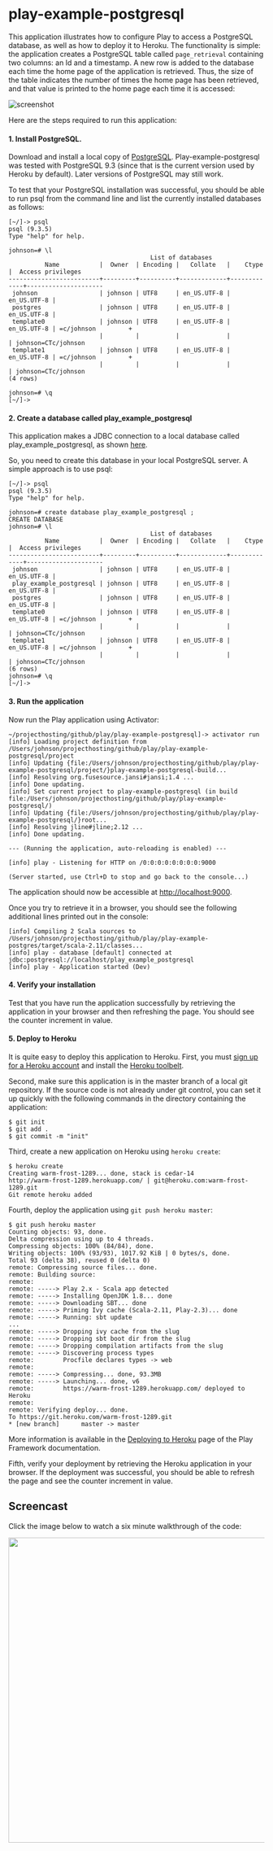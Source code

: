 # play-example-postgresql

This application illustrates how to configure Play to access a PostgreSQL database, as well as how to deploy it to Heroku.  The functionality is simple: the application creates a PostgreSQL table called `page_retrieval` containing two columns: an Id and a timestamp.  A new row is added to the database each time the home page of the application is retrieved.   Thus, the size of the table indicates the number of times the home page has been retrieved, and that value is printed to the home page each time it is accessed:

![screenshot](https://raw.githubusercontent.com/ics-software-engineering/play-example-postgresql/master/doc/play-example-postgresql-home-page.png)

Here are the steps required to run this application:


#### 1. Install PostgreSQL.

Download and install a local copy of [PostgreSQL](http://www.postgresql.org/).  Play-example-postgresql was tested with PostgreSQL 9.3 (since that is the current version used by Heroku by default).  Later versions of PostgreSQL may still work.

To test that your PostgreSQL installation was successful, you should be able to run psql from the command line and list the currently installed databases as follows:

```Shell
[~/]-> psql
psql (9.3.5)
Type "help" for help.

johnson=# \l
                                       List of databases
          Name           |  Owner  | Encoding |   Collate   |    Ctype    |  Access privileges  
-------------------------+---------+----------+-------------+-------------+---------------------
 johnson                 | johnson | UTF8     | en_US.UTF-8 | en_US.UTF-8 | 
 postgres                | johnson | UTF8     | en_US.UTF-8 | en_US.UTF-8 | 
 template0               | johnson | UTF8     | en_US.UTF-8 | en_US.UTF-8 | =c/johnson         +
                         |         |          |             |             | johnson=CTc/johnson
 template1               | johnson | UTF8     | en_US.UTF-8 | en_US.UTF-8 | =c/johnson         +
                         |         |          |             |             | johnson=CTc/johnson
(4 rows)

johnson=# \q
[~/]-> 
```
#### 2. Create a database called play\_example\_postgresql

This application makes a JDBC connection to a local database called play\_example\_postgresql, as shown [here](https://github.com/ics-software-engineering/play-example-postgres/blob/master/conf/application.conf#L42).

So, you need to create this database in your local PostgreSQL server.  A simple approach is to use psql: 

```Shell
[~/]-> psql
psql (9.3.5)
Type "help" for help.

johnson=# create database play_example_postgresql ;
CREATE DATABASE
johnson=# \l
                                       List of databases
          Name           |  Owner  | Encoding |   Collate   |    Ctype    |  Access privileges  
-------------------------+---------+----------+-------------+-------------+---------------------
 johnson                 | johnson | UTF8     | en_US.UTF-8 | en_US.UTF-8 | 
 play_example_postgresql | johnson | UTF8     | en_US.UTF-8 | en_US.UTF-8 | 
 postgres                | johnson | UTF8     | en_US.UTF-8 | en_US.UTF-8 | 
 template0               | johnson | UTF8     | en_US.UTF-8 | en_US.UTF-8 | =c/johnson         +
                         |         |          |             |             | johnson=CTc/johnson
 template1               | johnson | UTF8     | en_US.UTF-8 | en_US.UTF-8 | =c/johnson         +
                         |         |          |             |             | johnson=CTc/johnson
(6 rows)
johnson=# \q
[~/]-> 
```
#### 3. Run the application

Now run the Play application using Activator:

```Shell
~/projecthosting/github/play/play-example-postgresql]-> activator run
[info] Loading project definition from /Users/johnson/projecthosting/github/play/play-example-postgresql/project
[info] Updating {file:/Users/johnson/projecthosting/github/play/play-example-postgresql/project/}play-example-postgresql-build...
[info] Resolving org.fusesource.jansi#jansi;1.4 ...
[info] Done updating.
[info] Set current project to play-example-postgresql (in build file:/Users/johnson/projecthosting/github/play/play-example-postgresql/)
[info] Updating {file:/Users/johnson/projecthosting/github/play/play-example-postgresql/}root...
[info] Resolving jline#jline;2.12 ...
[info] Done updating.

--- (Running the application, auto-reloading is enabled) ---

[info] play - Listening for HTTP on /0:0:0:0:0:0:0:0:9000

(Server started, use Ctrl+D to stop and go back to the console...)
```
The application should now be accessible at [http://localhost:9000](http://localhost:9000). 

Once you try to retrieve it in a browser, you should see the following additional lines printed out in the console:

```Shell
[info] Compiling 2 Scala sources to /Users/johnson/projecthosting/github/play/play-example-postgres/target/scala-2.11/classes...
[info] play - database [default] connected at jdbc:postgresql://localhost/play_example_postgresql
[info] play - Application started (Dev)
```

#### 4. Verify your installation

Test that you have run the application successfully by retrieving the application in your browser and then refreshing the page.  You should see the counter increment in value. 

#### 5. Deploy to Heroku

It is quite easy to deploy this application to Heroku.  First, you must [sign up for a Heroku account](https://signup.heroku.com/www-header) and install the [Heroku toolbelt](https://toolbelt.heroku.com/).

Second, make sure this application is in the master branch of a local git repository.  If the source code is not already under git control, you can set it up quickly with the following commands in the directory containing the application:

```Shell
$ git init
$ git add .
$ git commit -m "init"
```

Third, create a new application on Heroku using `heroku create`:
 
 ```Shell
 $ heroku create
 Creating warm-frost-1289... done, stack is cedar-14
 http://warm-frost-1289.herokuapp.com/ | git@heroku.com:warm-frost-1289.git
 Git remote heroku added
 ```
 
 Fourth, deploy the application using `git push heroku master`:
 
 ```Shell
 $ git push heroku master
 Counting objects: 93, done.
 Delta compression using up to 4 threads.
 Compressing objects: 100% (84/84), done.
 Writing objects: 100% (93/93), 1017.92 KiB | 0 bytes/s, done.
 Total 93 (delta 38), reused 0 (delta 0)
 remote: Compressing source files... done.
 remote: Building source:
 remote:
 remote: -----> Play 2.x - Scala app detected
 remote: -----> Installing OpenJDK 1.8... done
 remote: -----> Downloading SBT... done
 remote: -----> Priming Ivy cache (Scala-2.11, Play-2.3)... done
 remote: -----> Running: sbt update
 ...
 remote: -----> Dropping ivy cache from the slug
 remote: -----> Dropping sbt boot dir from the slug
 remote: -----> Dropping compilation artifacts from the slug
 remote: -----> Discovering process types
 remote:        Procfile declares types -> web
 remote:
 remote: -----> Compressing... done, 93.3MB
 remote: -----> Launching... done, v6
 remote:        https://warm-frost-1289.herokuapp.com/ deployed to Heroku
 remote:
 remote: Verifying deploy... done.
 To https://git.heroku.com/warm-frost-1289.git
 * [new branch]      master -> master
 ```
More information is available in the [Deploying to Heroku](https://www.playframework.com/documentation/2.3.x/ProductionHeroku) page of the Play Framework documentation. 

Fifth, verify your deployment by retrieving the Heroku application in your browser.  If the deployment was successful, you should be able to refresh the page and see the counter increment in value. 

## Screencast

Click the image below to watch a six minute walkthrough of the code:

<a href="http://youtu.be/RqmIgP5mocs"><img width="600px" src="https://raw.githubusercontent.com/ics-software-engineering/play-example-postgresql/master/doc/play-example-postgresql-screencast.png"></a>
